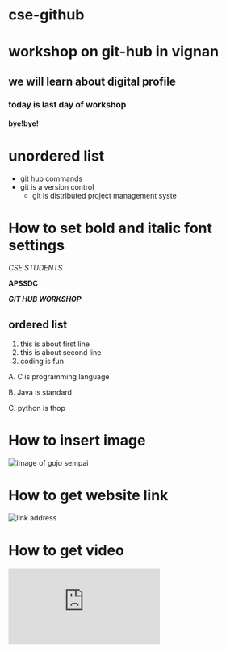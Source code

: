 # cse-github
# workshop on git-hub in vignan
## we will learn about digital profile 
### today is last day of workshop
#### bye!bye!
# unordered list
- git hub commands
- git is a version control
  - git is distributed project management syste
# How to set bold and italic font settings
*CSE STUDENTS*

**APSSDC**

***GIT HUB WORKSHOP***
## ordered list
1. this is about first line 
2. this is about second line
3. coding is fun

A. C is programming language

B. Java is standard

C. python is thop

# How to insert image 
![image of gojo sempai](https://assets.thehansindia.com/h-upload/feeds/2019/07/04/192694-vignan-educational-institut.jpg)

# How to get website link
![link address](https://www.vignan.ac.in/)

# How to get video
![video](https://vignan.ac.in/blog/what-are-the-courses-offered-by-vignan-deemed-to-be-university.php)

